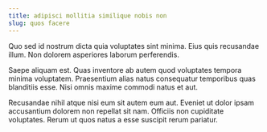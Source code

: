 ```yaml
---
title: adipisci mollitia similique nobis non
slug: quos facere
---
```


Quo sed id nostrum dicta quia voluptates sint minima. Eius quis recusandae illum. Non dolorem asperiores laborum perferendis.

Saepe aliquam est. Quas inventore ab autem quod voluptates tempora minima voluptatem. Praesentium alias natus consequatur temporibus quas blanditiis esse. Nisi omnis maxime commodi natus et aut.

Recusandae nihil atque nisi eum sit autem eum aut. Eveniet ut dolor ipsam accusantium dolorem non repellat sit nam. Officiis non cupiditate voluptates. Rerum ut quos natus a esse suscipit rerum pariatur.
